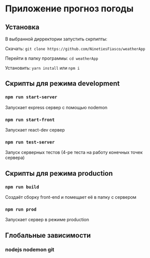 # Приложение прогноз погоды

## Установка

В выбранной дирректории запустить скрпипты:

Скачать: `git clone https://github.com/NinetiesFiasco/weatherApp`

Перейти в папку программы: `cd weatherApp`

Установить: `yarn install` или `npm i`

## Скрипты для режима development

### `npm run start-server`

Запускает express сервер с помощью nodemon

### `npm run start-front`

Запускает react-dev сервер

### `npm run test-server`

Запуск серверных тестов (4-ре теста на работу конечных точек сервера)

## Скрипты для режима production

### `npm run build`

Создаёт сборку front-end и помещает её в папку с сервером

### `npm run prod`

Запускает сервер в режиме production 

## Глобальные зависимости

### nodejs nodemon git
